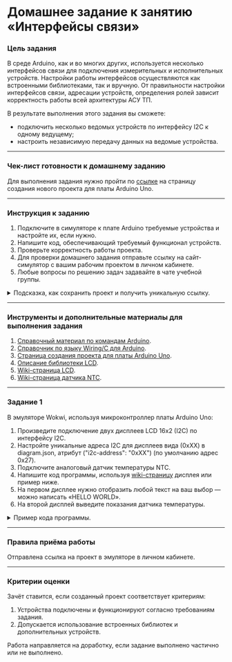 # Домашнее задание к занятию «Интерфейсы связи»

### Цель задания

В среде Arduino, как и во многих других, используется несколько интерфейсов связи для подключения измерительных и исполнительных устройств. Настройки работы интерфейсов осуществляются как встроенными библиотеками, так и вручную. От правильности настройки интерфейсов связи, адресации устройств, определения ролей зависит корректность работы всей архитектуры АСУ ТП.

В результате выполнения этого задания вы сможете:

- подключить несколько ведомых устройств по интерфейсу I2C к одному ведущему;
- настроить независимую передачу данных на ведомые устройства.


------

### Чек-лист готовности к домашнему заданию

Для выполнения задания нужно пройти по [ссылке](https://wokwi.com/projects/new/arduino-uno) на страницу создания нового проекта для платы Arduino Uno.


------

### Инструкция к заданию

1. Подключите в симуляторе к плате Arduino требуемые устройства и настройте их, если нужно.
2. Напишите код, обеспечивающий требуемый функционал устройств.
3. Проверьте корректность работы проекта.
4. Для проверки домашнего задания отправьте ссылку на сайт-симулятор с вашим рабочим проектом в личном кабинете.
5. Любые вопросы по решению задач задавайте в чате учебной группы.

<details>
  <summary> Подсказка, как сохранить проект и получить уникальную ссылку.</summary>

1. Нажмите «Save a copy» — выпадающий список рядом с кнопкой «Save» и с дискетой.
2. Ваш проект будет сохранён, как новый, а в адресной строке браузера будет строка вида https://wokwi.com/projects/335536327066911316 (пример).
3. Важно, чтобы у адресной строки был адрес с множеством цифр на конце.
4. Теперь сохранение изменений в текущем проекте можно производить нажатием на кнопку «Save». Сохранить текущий проект, как новый, можно только через «Save a copy».
5. Перед отправкой ссылки на проект преподавателю не забудьте проверить, что ссылка работает, открыв её в новом окне браузера.

</details>

------

### Инструменты и дополнительные материалы для выполнения задания

1. [Справочный материал по командам Arduino](https://alexgyver.ru/lessons/arduino-reference/).
2. [Справочник по языку Wiring/С для Arduino](https://www.arduino.cc/reference/en).
3. [Страница создания проекта для платы Arduino Uno](https://wokwi.com/projects/new/arduino-uno).
4. [Описание библиотеки LCD](https://github.com/troublegum/liquidcrystal_i2c).
5. [Wiki-страница LCD](https://docs.wokwi.com/parts/wokwi-lcd2004).
6. [Wiki-страница датчика NTC](https://docs.wokwi.com/parts/wokwi-ntc-temperature-sensor).

------

### Задание 1

В эмуляторе Wokwi, используя микроконтроллер платы Arduino Uno:

1. Произведите подключение двух дисплеев LCD 16x2 (I2C) по интерфейсу I2C.
2. Настройте уникальные адреса I2C для дисплеев вида (0xXX) в diagram.json, атрибут ("i2c-address": "0xXX") (по умолчанию адрес 0x27).
3. Подключите аналоговый датчик температуры NTC.
4. Напишите код программы, используя [wiki-страницу](https://docs.wokwi.com/parts/wokwi-lcd2004) дисплея или пример ниже.
5. На первом дисплее нужно отобразить любой текст на ваш выбор — можно написать «HELLO WORLD».
6. На второй дисплей выведите показания датчика температуры.

<details>
 <summary> Пример кода программы.</summary>
    
```
#include <LiquidCrystal_I2C.h>  // подключение библиотеки

LiquidCrystal_I2C lcd(0x27,20,4);  // объявить имя дисплея (lcd) установить адрес ведомого дисплея(0x27) , настройки размеров индикации (столбцы и строки)

void setup()
{ 
}

void loop()
{

  lcd.init();                      // инициализация дисплея
  // Print a message to the LCD.
  lcd.setCursor(0,0);             // установка курсора на определённую позицию
  lcd.print("0");                 // передача данных на дисплей  

}

```
</details>  

------

 
### Правила приёма работы

Отправлена ссылка на проект в эмуляторе в личном кабинете.


------

### Критерии оценки

Зачёт ставится, если созданный проект соответствует критериям:

1. Устройства подключены и функционируют согласно требованиям задания.
2. Допускается использование встроенных библиотек и дополнительных устройств.

Работа направляется на доработку, если задание выполнено частично или не выполнено.
